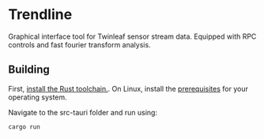 # Trendline

Graphical interface tool for Twinleaf sensor stream data. Equipped with RPC controls and fast fourier transform analysis.

## Building

First, [install the Rust toolchain.](https://doc.rust-lang.org/cargo/getting-started/installation.html).
On Linux, install the [prerequisites](https://v2.tauri.app/start/prerequisites/) for your operating system.

Navigate to the src-tauri folder and run using:

    cargo run
